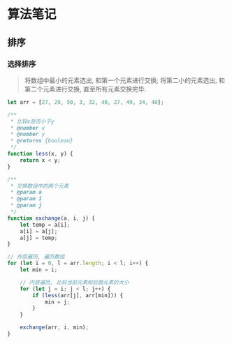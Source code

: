 # 算法笔记





## 排序

### 选择排序

> 将数组中最小的元素选出, 和第一个元素进行交换; 将第二小的元素选出, 和第二个元素进行交换, 直至所有元素交换完毕.



```javascript
let arr = [27, 29, 50, 3, 32, 40, 27, 49, 34, 40];

/**
 * 比较x是否小于y
 * @number x
 * @number y
 * @returns {boolean}
 */
function less(x, y) {
    return x < y;
}

/**
 * 交换数组中的两个元素
 * @param a
 * @param i
 * @param j
 */
function exchange(a, i, j) {
    let temp = a[i];
    a[i] = a[j];
    a[j] = temp;
}

// 外层遍历, 遍历数组
for (let i = 0, l = arr.length; i < l; i++) {
    let min = i;

    // 内层遍历, 比较当前元素和后面元素的大小
    for (let j = i; j < l; j++) {
        if (less(arr[j], arr[min])) {
            min = j;
        }
    }

    exchange(arr, i, min);
}

```





